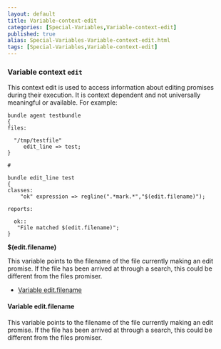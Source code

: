 ```yaml
---
layout: default
title: Variable-context-edit
categories: [Special-Variables,Variable-context-edit]
published: true
alias: Special-Variables-Variable-context-edit.html
tags: [Special-Variables,Variable-context-edit]
---
```


### Variable context `edit`

  

This context edit is used to access information about editing promises
during their execution. It is context dependent and not universally
meaningful or available. For example:

~~~~
bundle agent testbundle
{
files:

  "/tmp/testfile"
     edit_line => test;
}

#

bundle edit_line test
{
classes:
    "ok" expression => regline(".*mark.*","$(edit.filename)");

reports:

  ok::
   "File matched $(edit.filename)";
}
~~~~

**\$(edit.filename)**

This variable points to the filename of the file currently making an
edit promise. If the file has been arrived at through a search, this
could be different from the files promiser.

-   [Variable edit.filename](#Variable-edit_002efilename)

#### Variable edit.filename

  

This variable points to the filename of the file currently making an
edit promise. If the file has been arrived at through a search, this
could be different from the files promiser.
